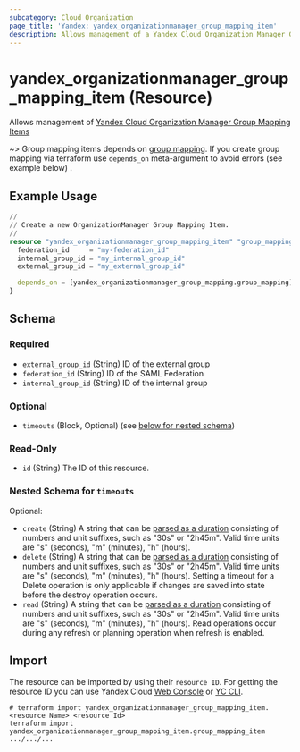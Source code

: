 ```yaml
---
subcategory: Cloud Organization
page_title: 'Yandex: yandex_organizationmanager_group_mapping_item'
description: Allows management of a Yandex Cloud Organization Manager Group Mapping Items.
---
```


# yandex_organizationmanager_group_mapping_item (Resource)

Allows management of [Yandex Cloud Organization Manager Group Mapping Items](https://yandex.cloud/docs/organization/concepts/add-federation#group-mapping)

 ~> Group mapping items depends on [group mapping](organizationmanager_group_mapping.html). If you create group mapping via terraform use `depends_on` meta-argument to avoid errors (see example below)
.

## Example Usage

```terraform
//
// Create a new OrganizationManager Group Mapping Item.
//
resource "yandex_organizationmanager_group_mapping_item" "group_mapping_item" {
  federation_id     = "my-federation_id"
  internal_group_id = "my_internal_group_id"
  external_group_id = "my_external_group_id"

  depends_on = [yandex_organizationmanager_group_mapping.group_mapping]
}
```

<!-- schema generated by tfplugindocs -->
## Schema

### Required

- `external_group_id` (String) ID of the external group
- `federation_id` (String) ID of the SAML Federation
- `internal_group_id` (String) ID of the internal group

### Optional

- `timeouts` (Block, Optional) (see [below for nested schema](#nestedblock--timeouts))

### Read-Only

- `id` (String) The ID of this resource.

<a id="nestedblock--timeouts"></a>
### Nested Schema for `timeouts`

Optional:

- `create` (String) A string that can be [parsed as a duration](https://pkg.go.dev/time#ParseDuration) consisting of numbers and unit suffixes, such as "30s" or "2h45m". Valid time units are "s" (seconds), "m" (minutes), "h" (hours).
- `delete` (String) A string that can be [parsed as a duration](https://pkg.go.dev/time#ParseDuration) consisting of numbers and unit suffixes, such as "30s" or "2h45m". Valid time units are "s" (seconds), "m" (minutes), "h" (hours). Setting a timeout for a Delete operation is only applicable if changes are saved into state before the destroy operation occurs.
- `read` (String) A string that can be [parsed as a duration](https://pkg.go.dev/time#ParseDuration) consisting of numbers and unit suffixes, such as "30s" or "2h45m". Valid time units are "s" (seconds), "m" (minutes), "h" (hours). Read operations occur during any refresh or planning operation when refresh is enabled.




## Import

The resource can be imported by using their `resource ID`. For getting the resource ID you can use Yandex Cloud [Web Console](https://console.yandex.cloud) or [YC CLI](https://yandex.cloud/docs/cli/quickstart).

```shell
# terraform import yandex_organizationmanager_group_mapping_item.<resource Name> <resource Id>
terraform import yandex_organizationmanager_group_mapping_item.group_mapping_item .../.../...
```